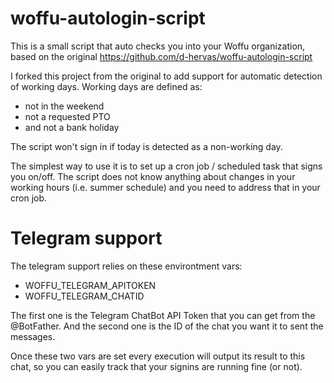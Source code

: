 # woffu-autologin-script
This is a small script that auto checks you into your Woffu organization, based on the original https://github.com/d-hervas/woffu-autologin-script

I forked this project from the original to add support for automatic detection of working days. Working days are defined as:

* not in the weekend
* not a requested PTO
* and not a bank holiday

The script won't sign in if today is detected as a non-working day.

The simplest way to use it is to set up a cron job / scheduled task that signs you on/off. The script does not know anything about changes in your working hours (i.e. summer schedule) and you need to address that in your cron job.

# Telegram support

The telegram support relies on these environtment vars: 
* WOFFU_TELEGRAM_APITOKEN
* WOFFU_TELEGRAM_CHATID

The first one is the Telegram ChatBot API Token that you can get from the @BotFather.
And the second one is the ID of the chat you want it to sent the messages.

Once these two vars are set every execution will output its result to this chat, so you can easily track that your signins are running fine (or not).
